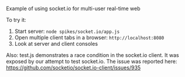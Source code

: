 Example of using socket.io for multi-user real-time web
 
To try it:

1. Start server: `node spikes/socket.io/app.js`
2. Open multiple client tabs in a browser: `http://localhost:8080`
3. Look at server and client consoles


Also: test.js demonstrates a race condition in the socket.io client. It was exposed by our attempt to test socket.io. The issue was reported here: https://github.com/socketio/socket.io-client/issues/935